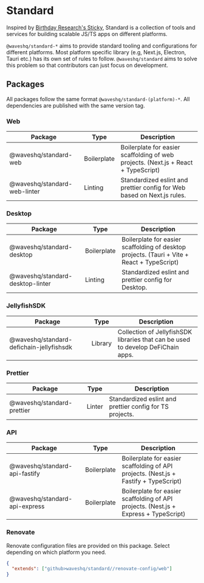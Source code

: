 # Standard

Inspired by [Birthday Research's Sticky](https://github.com/BirthdayResearch/sticky), Standard is a collection of tools
and services for building scalable JS/TS apps on different platforms.

`@waveshq/standard-*` aims to provide standard tooling and configurations for different platforms. Most platform
specific library (e.g, Next.js, Electron, Tauri etc.) has its own set of rules to follow. `@waveshq/standard` aims to
solve this problem so that contributors can just focus on development.

## Packages

All packages follow the same format `@waveshq/standard-(platform)-*`. All dependencies are published
with the same version tag.

### Web

| Package                      | Type        | Description                                                                        |
| ---------------------------- | ----------- | ---------------------------------------------------------------------------------- |
| @waveshq/standard-web        | Boilerplate | Boilerplate for easier scaffolding of web projects. (Next.js + React + TypeScript) |
| @waveshq/standard-web-linter | Linting     | Standardized eslint and prettier config for Web based on Next.js rules.            |

### Desktop

| Package                          | Type        | Description                                                                                 |
| -------------------------------- | ----------- | ------------------------------------------------------------------------------------------- |
| @waveshq/standard-desktop        | Boilerplate | Boilerplate for easier scaffolding of desktop projects. (Tauri + Vite + React + TypeScript) |
| @waveshq/standard-desktop-linter | Linting     | Standardized eslint and prettier config for Desktop.                                        |

### JellyfishSDK

| Package                                  | Type    | Description                                                                      |
| ---------------------------------------- | ------- | -------------------------------------------------------------------------------- |
| @waveshq/standard-defichain-jellyfishsdk | Library | Collection of JellyfishSDK libraries that can be used to develop DeFiChain apps. |

### Prettier

| Package                    | Type   | Description                                              |
| -------------------------- | ------ | -------------------------------------------------------- |
| @waveshq/standard-prettier | Linter | Standardized eslint and prettier config for TS projects. |

### API

| Package                       | Type        | Description                                                                          |
| ----------------------------- | ----------- | ------------------------------------------------------------------------------------ |
| @waveshq/standard-api-fastify | Boilerplate | Boilerplate for easier scaffolding of API projects. (Nest.js + Fastify + TypeScript) |
| @waveshq/standard-api-express | Boilerplate | Boilerplate for easier scaffolding of API projects. (Nest.js + Express + TypeScript) |

### Renovate

Renovate configuration files are provided on this package. Select depending on which platform you need.

```json
{
  "extends": ["github>waveshq/standard//renovate-config/web"]
}
```
